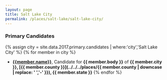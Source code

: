 ```yaml
---
layout: page
title: Salt Lake City
permalink: /places/salt-lake/salt-lake-city/
---
```


### Primary Candidates
{% assign city = site.data.2017.primary.candidates | where:'city','Salt Lake City' %}
{% for member in city  %}
- <strong>[{{member.name}}](../../../people/{{member.id}})</strong>, Candidate for <strong>{{ member.body }}</strong> of <strong>{{ member.city }}, [{{ member.county }}](../../../places/{{ member.county | downcase | replace: ' ','-' }}), {{ member.state }}</strong>
{% endfor %}
